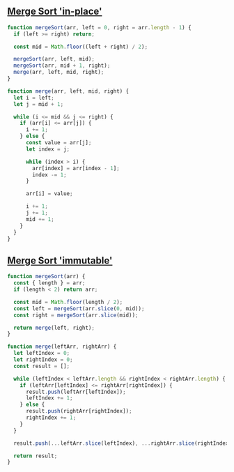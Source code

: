 ## [Merge Sort 'in-place'](https://bigfrontend.dev/problem/implement-Merge-Sort)

<!-- notecardId: 1739879446693 -->

```js
function mergeSort(arr, left = 0, right = arr.length - 1) {
  if (left >= right) return;

  const mid = Math.floor((left + right) / 2);

  mergeSort(arr, left, mid);
  mergeSort(arr, mid + 1, right);
  merge(arr, left, mid, right);
}

function merge(arr, left, mid, right) {
  let i = left;
  let j = mid + 1;

  while (i <= mid && j <= right) {
    if (arr[i] <= arr[j]) {
      i += 1;
    } else {
      const value = arr[j];
      let index = j;

      while (index > i) {
        arr[index] = arr[index - 1];
        index -= 1;
      }

      arr[i] = value;

      i += 1;
      j += 1;
      mid += 1;
    }
  }
}
```

## [Merge Sort 'immutable'](https://www.greatfrontend.com/questions/algo/merge-sort?format=algo)

<!-- notecardId: 1739879446694 -->

```js
function mergeSort(arr) {
  const { length } = arr;
  if (length < 2) return arr;

  const mid = Math.floor(length / 2);
  const left = mergeSort(arr.slice(0, mid));
  const right = mergeSort(arr.slice(mid));

  return merge(left, right);
}

function merge(leftArr, rightArr) {
  let leftIndex = 0;
  let rightIndex = 0;
  const result = [];

  while (leftIndex < leftArr.length && rightIndex < rightArr.length) {
    if (leftArr[leftIndex] <= rightArr[rightIndex]) {
      result.push(leftArr[leftIndex]);
      leftIndex += 1;
    } else {
      result.push(rightArr[rightIndex]);
      rightIndex += 1;
    }
  }

  result.push(...leftArr.slice(leftIndex), ...rightArr.slice(rightIndex));

  return result;
}
```
